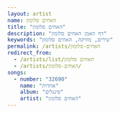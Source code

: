 ```yaml
---
layout: artist
name: האחים סלומון
title: "האחים סלומון"
description: "דף האמן האחים סלומון"
keywords: "שירים, מוזיקה, האחים סלומון"
permalink: /artists/האחים-סלומון
redirect_from:
  - /artists/list/האחים סלומון
  - /artists/האחים-סלומון/
songs:
  - number: "32690"
    name: "אחדות"
    album: "סינגלים"
    artist: "האחים סלומון"
---
```

